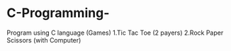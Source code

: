 # C-Programming-
Program using C language (Games)
1.Tic Tac Toe (2 payers)
2.Rock Paper Scissors (with Computer)
